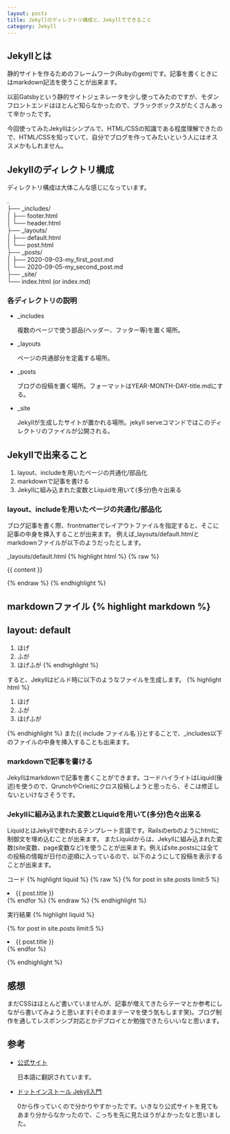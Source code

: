 ```yaml
---
layout: posts
title: Jekyllのディレクトリ構成と、Jekyllでできること
category: Jekyll
---
```


## Jekyllとは

静的サイトを作るためのフレームワーク(Rubyのgem)です。記事を書くときにはmarkdown記法を使うことが出来ます。

以前Gatsbyという静的サイトジェネレータを少し使ってみたのですが、モダンフロントエンドはほとんど知らなかったので、ブラックボックスがたくさんあって辛かったです。

今回使ってみたJekyllはシンプルで、HTML/CSSの知識である程度理解できたので、HTML/CSSを知っていて、自分でブログを作ってみたいという人にはオススメかもしれません。

## Jekyllのディレクトリ構成

ディレクトリ構成は大体こんな感じになっています。

.  
├── _includes/  
│   ├── footer.html  
│   └── header.html  
├── _layouts/  
│   ├── default.html  
│   └── post.html  
├── _posts/  
│   ├── 2020-09-03-my_first_post.md  
│   └── 2020-09-05-my_second_post.md  
├── _site/  
└── index.html (or index.md)  


### 各ディレクトリの説明

* _includes

  複数のページで使う部品(ヘッダー、フッター等)を置く場所。

* _layouts

  ページの共通部分を定義する場所。

* _posts

  ブログの投稿を置く場所。フォーマットはYEAR-MONTH-DAY-title.mdにする。

* _site

  Jekyllが生成したサイトが置かれる場所。jekyll serveコマンドではこのディレクトリのファイルが公開される。

## Jekyllで出来ること

1. layout、includeを用いたページの共通化/部品化
1. markdownで記事を書ける
1. Jekyllに組み込まれた変数とLiquidを用いて(多分)色々出来る

<!-- dummy comment line for breaking list -->

### layout、includeを用いたページの共通化/部品化
ブログ記事を書く際、frontmatterでレイアウトファイルを指定すると、そこに記事の中身を挿入することが出来ます。
例えば\_layouts/default.htmlとmarkdownファイルが以下のようだったとします。

\_layouts/default.html
{% highlight html %}
{% raw %}

<!DOCTYPE html>
<html lang="ja">
<head>
  <meta charset="UTF-8">
  <meta name="viewport" content="width=device-width, initial-scale=1.0">
  <title>Jekyll Blog</title>
</head>
<body>
  {{ content }}
</body>
</html>

{% endraw %}
{% endhighlight %}

markdownファイル
{% highlight markdown %}
---
layout: default
---
1. ほげ
2. ふが
3. ほげふが
{% endhighlight %}

すると、Jekyllはビルド時に以下のようなファイルを生成します。
{% highlight html %}

<!DOCTYPE html>
<html lang="ja">
<head>
  <meta charset="UTF-8">
  <meta name="viewport" content="width=device-width, initial-scale=1.0">
  <title>Jekyll Blog</title>
</head>
<body>
  <ol>
  <li>ほげ</li>
  <li>ふが</li>
  <li>ほげふが</li>
</ol>
</body>
</html>

{% endhighlight %}
また\{\{ include ファイル名 \}\}とすることで、\_includes以下のファイルの中身を挿入することも出来ます。
### markdownで記事を書ける
Jekyllはmarkdownで記事を書くことができます。コードハイライトはLiquid(後述)を使うので、QrunchやCrieitにクロス投稿しようと思ったら、そこは修正しないといけなさそうです。



### Jekyllに組み込まれた変数とLiquidを用いて(多分)色々出来る

LiquidとはJekyllで使われるテンプレート言語です。Railsのerbのようにhtmlに制御文を埋め込むことが出来ます。
またLiquidからは、Jekyllに組み込まれた変数(site変数、page変数など)を使うことが出来ます。例えばsite.postsには全ての投稿の情報が日付の逆順に入っているので、以下のようにして投稿を表示することが出来ます。

コード
{% highlight liquid %}
{% raw %}
{% for post in site.posts limit:5 %}
  <li>{{ post.title }}</li>
{% endfor %}
{% endraw %}
{% endhighlight %}

実行結果
{% highlight liquid %}

{% for post in site.posts limit:5 %}
<li>{{ post.title }}</li>
{% endfor %}

{% endhighlight %}

## 感想

まだCSSはほとんど書いていませんが、記事が増えてきたらテーマとか参考にしながら書いてみようと思います(そのままテーマを使う気もします笑)。ブログ制作を通してレスポンシブ対応とかデプロイとか勉強できたらいいなと思います。

## 参考

* [公式サイト](http://jekyllrb-ja.github.io/)

  日本語に翻訳されています。

* [ドットインストール Jekyll入門](https://dotinstall.com/lessons/basic_jekyll)

  0から作っていくので分かりやすかったです。いきなり公式サイトを見てもあまり分からなかったので、こっちを先に見たほうがよかったなと思いました。